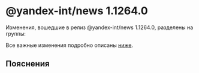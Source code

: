 # @yandex-int/news 1.1264.0

<!-- ЧЕЛОВЕЧЕСКОЕ ВСТУПЛЕНИЕ -->

Изменения, вошедшие в релиз @yandex-int/news 1.1264.0, разделены на группы:

Все важные изменения подробно описаны [ниже](#Пояснения).

## Пояснения

